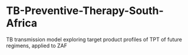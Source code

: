 # TB-Preventive-Therapy-South-Africa
TB transmission model exploring target product profiles of TPT of future regimens, applied to ZAF
